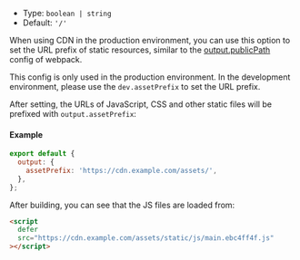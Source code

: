 - Type: `boolean | string`
- Default: `'/'`

When using CDN in the production environment, you can use this option to set the URL prefix of static resources, similar to the [output.publicPath](https://webpack.js.org/guides/public-path/) config of webpack.

This config is only used in the production environment. In the development environment, please use the `dev.assetPrefix` to set the URL prefix.

After setting, the URLs of JavaScript, CSS and other static files will be prefixed with `output.assetPrefix`:

#### Example

```js
export default {
  output: {
    assetPrefix: 'https://cdn.example.com/assets/',
  },
};
```

After building, you can see that the JS files are loaded from:

```html
<script
  defer
  src="https://cdn.example.com/assets/static/js/main.ebc4ff4f.js"
></script>
```
